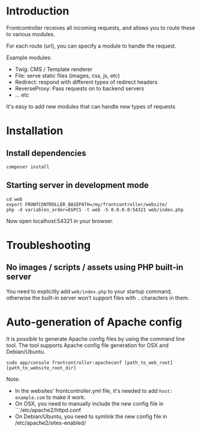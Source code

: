 # Introduction

Frontcontroller receives all incoming requests, and allows you to route these to various modules.

For each route (url), you can specify a module to handle the request.

Example modules:

- Twig: CMS / Template renderer
- File: serve static files (images, css, js, etc)
- Redirect: respond with different types of redirect headers
- ReverseProxy: Pass requests on to backend servers
- ... etc

It's easy to add new modules that can handle new types of requests

# Installation

## Install dependencies

    composer install

## Starting server in development mode

    cd web
    export FRONTCONTROLLER_BASEPATH=/my/frontcontroller/website/
    php -d variables_order=EGPCS -t web -S 0.0.0.0:54321 web/index.php

Now open localhost:54321 in your browser.

# Troubleshooting

## No images / scripts / assets using PHP built-in server

You need to explicitly add `web/index.php` to your startup command,
otherwise the built-in server won't support files with `.` characters in them.

# Auto-generation of Apache config
It is possible to generate Apache config files by using the command line tool.
The tool supports Apache config file generation for OSX and Debian/Ubuntu.
```
sudo app/console frontcontroller:apacheconf [path_to_web_root] [path_to_website_root_dir]
```
Note:
* In the websites' frontcontroller.yml file, it's needed to add ```host: example.com``` to make it work.
* On OSX, you need to manually include the new config file in ```/etc/apache2/httpd.conf
* On Debian/Ubuntu, you need to symlink the new config file in /etc/apache2/sites-enabled/
